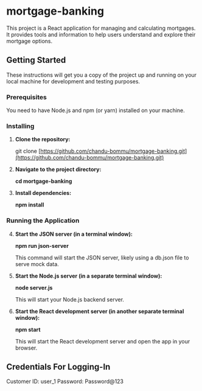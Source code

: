 # mortgage-banking

This project is a React application for managing and calculating mortgages. It provides tools and information to help users understand and explore their mortgage options. 

## Getting Started

These instructions will get you a copy of the project up and running on your local machine for development and testing purposes.

### Prerequisites

You need to have Node.js and npm (or yarn) installed on your machine.

### Installing

1. **Clone the repository:**

   git clone [https://github.com/chandu-bommu/mortgage-banking.git](https://github.com/chandu-bommu/mortgage-banking.git)

2. **Navigate to the project directory:**

   **cd mortgage-banking**

3. **Install dependencies:**

    **npm install**

### Running the Application

4. **Start the JSON server (in a terminal window):**

    **npm run json-server**

    This command will start the JSON server, likely using a db.json file to serve mock data.

6. **Start the Node.js server (in a separate terminal window):**

    **node server.js**

    This will start your Node.js backend server.

7. **Start the React development server (in another separate terminal window):**

    **npm start**

    This will start the React development server and open the app in your browser.


## Credentials For Logging-In

   Customer ID: user_1
   Password: Password@123
